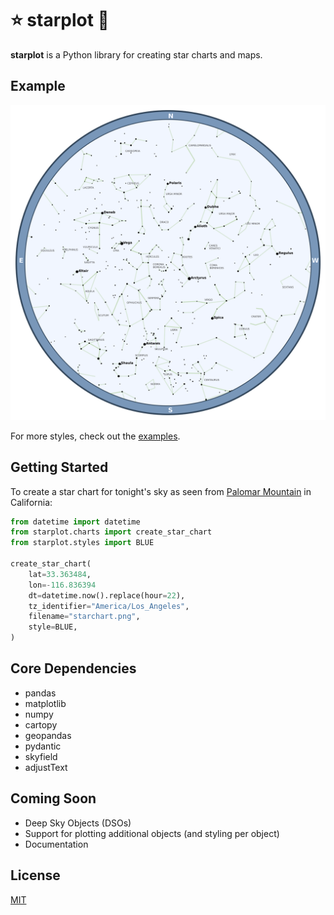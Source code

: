 # ⭐ starplot 💫
**starplot** is a Python library for creating star charts and maps.

## Example
![Example](examples/starchart-blue.png)

For more styles, check out the [examples](examples/).

## Getting Started

To create a star chart for tonight's sky as seen from [Palomar Mountain](https://en.wikipedia.org/wiki/Palomar_Mountain) in California:

```python
from datetime import datetime
from starplot.charts import create_star_chart
from starplot.styles import BLUE

create_star_chart(
    lat=33.363484, 
    lon=-116.836394
    dt=datetime.now().replace(hour=22),
    tz_identifier="America/Los_Angeles", 
    filename="starchart.png",
    style=BLUE,
)
```

## Core Dependencies

- pandas
- matplotlib
- numpy
- cartopy
- geopandas
- pydantic
- skyfield
- adjustText

## Coming Soon

- Deep Sky Objects (DSOs)
- Support for plotting additional objects (and styling per object)
- Documentation

## License
[MIT](LICENSE)

